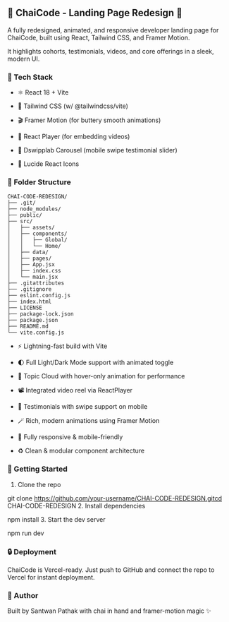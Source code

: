## 🧋 ChaiCode - Landing Page Redesign 🚀

A fully redesigned, animated, and responsive developer landing page for ChaiCode, built using React, Tailwind CSS, and Framer Motion.

It highlights cohorts, testimonials, videos, and core offerings in a sleek, modern UI.

### 🔧 Tech Stack

* ⚛️ React 18 + Vite

* 💨 Tailwind CSS (w/ @tailwindcss/vite)

* 🎬 Framer Motion (for buttery smooth animations)

* 🎥 React Player (for embedding videos)

* 🎠 Dswipplab Carousel (mobile swipe testimonial slider)

* 🧩 Lucide React Icons

### 📁 Folder Structure

```
CHAI-CODE-REDESIGN/
├── .git/
├── node_modules/
├── public/
├── src/
│   ├── assets/
│   ├── components/
│   │   ├── Global/
│   │   └── Home/
│   ├── data/
│   ├── pages/
│   ├── App.jsx
│   ├── index.css
│   └── main.jsx
├── .gitattributes
├── .gitignore
├── eslint.config.js
├── index.html
├── LICENSE
├── package-lock.json
├── package.json
├── README.md
└── vite.config.js
```



* ⚡ Lightning-fast build with Vite

* 🌓 Full Light/Dark Mode support with animated toggle

* 🧠 Topic Cloud with hover-only animation for performance

* 📽️ Integrated video reel via ReactPlayer

* 💬 Testimonials with swipe support on mobile

* 🪄 Rich, modern animations using Framer Motion

* 📱 Fully responsive & mobile-friendly

* ♻️ Clean & modular component architecture

### 🚀 Getting Started

1. Clone the repo

git clone https://github.com/your-username/CHAI-CODE-REDESIGN.gitcd CHAI-CODE-REDESIGN
2. Install dependencies

npm install
3. Start the dev server

npm run dev
### 🔒 Deployment

ChaiCode is Vercel-ready. Just push to GitHub and connect the repo to Vercel for instant deployment.

### 🧠 Author

Built by Santwan Pathak with chai in hand and framer-motion magic ✨
